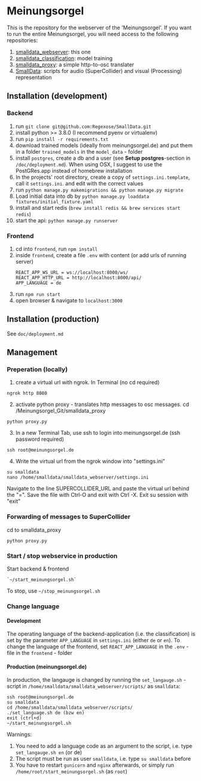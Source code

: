 # Meinungsorgel
This is the repository for the webserver of the 'Meinungsorgel'.
If you want to run the entire Meinungsorgel, you will need access to the following repositories:

1. [smalldata_webserver](https://github.com/Regexose/smalldata_webserver): this one
2. [smalldata_classification](https://github.com/staudamm/smalldata_classification): model training
3. [smalldata_proxy](https://github.com/staudamm/smalldata_proxy): a simple http-to-osc translater
4. [SmallData](https://github.com/Regexose/SmallData): scripts for audio (SuperCollider) and visual (Processing) representation


## Installation (development)

### Backend
1. run `git clone git@github.com:Regexose/SmallData.git`
2. install python >= 3.8.0 (I recommend pyenv or virtualenv)
3. run `pip install -r requirements.txt`
4. download trained models (ideally from meinungsorgel.de) and put them in a 
folder `trained_models` in the `model_data` - folder
5. install `postgres`, create a db and a user (see __Setup postgres__-section in `/doc/deployment.md`). When using OSX, 
I suggest to use the PostGRes.app instead of homebrew installation
6. In the projects' root directory, create a copy of `settings.ini.template`, call it `settings.ini`. and edit with the 
correct values
7. run `python manage.py makemigrations && python manage.py migrate`
8. Load initial data into db by `python manage.py loaddata fixtures/initial_fixture.yaml `
9. install and start redis (`brew install redis && brew services start redis`)
10. start the api: `python manage.py runserver`


### Frontend
1. cd into `frontend`, run `npm install`
2. inside `frontend`, create a file `.env` with content (or add urls of running server)
   ```
   REACT_APP_WS_URL = ws://localhost:8000/ws/
   REACT_APP_HTTP_URL = http://localhost:8000/api/
   APP_LANGUAGE = de
   ```
3. run `npm run start`
4. open browser & navigate to `localhost:3000`

## Installation (production)
See `doc/deployment.md`

## Management
### Preperation (locally)
1. create a virtual url with ngrok. In Terminal (no cd required)
```
ngrok http 8080
```
2. activate python proxy - translates http messages to osc messages. cd /Meinungsorgel_Git/smalldata_proxy 
```
python proxy.py
```
3. In a new Terminal Tab, use ssh to login into meinungsorgel.de (ssh password required)
```
ssh root@meinungsorgel.de
```
4. Write the virtual url from the ngrok window into "settings.ini"
```
su smalldata
nano /home/smalldata/smalldata_webserver/settings.ini
```
Navigate to the line SUPERCOLLIDER_URL and paste the virtual url behind the "=". 
Save the file with Ctrl-O and exit with Ctrl -X.
Exit su session with "exit"


### Forwarding of messages to SuperCollider
cd to smalldata_proxy
```
python proxy.py
```

### Start / stop webservice in production
Start backend & frontend
```
`~/start_meinungsorgel.sh`
```
To stop, use `~/stop_meinungsorgel.sh`

### Change language
#### Development
The operating language of the backend-application (i.e. the classification) is set by the parameter `APP_LANGUAGE` in
`settings.ini` (either `de` or `en`). To change the language of the frontend, set `REACT_APP_LANGUAGE` in
the `.env` - file in the `frontend` - folder

#### Production (meinungsorgel.de)
In production, the langauge is changed by running the `set_langauge.sh` - script in
`/home/smalldata/smalldata_webserver/scripts/` as `smalldata`:

```
ssh root@meinungsorgel.de
su smalldata
cd /home/smalldata/smalldata_webserver/scripts/
./set_language.sh de (bzw en)
exit (ctrl+d)
~/start_meinungsorgel.sh
```
 
Warnings: 
 1. You need to add a language code as an argument to the script, i.e. type `set_langauge.sh en` (or de)
 2. The script must be run as user `smalldata`, i.e. type `su smalldata` before
 3. You have to restart `gunicorn` and `nginx` afterwards, or simply run `/home/root/start_meinungsorgel.sh` (as `root`)





